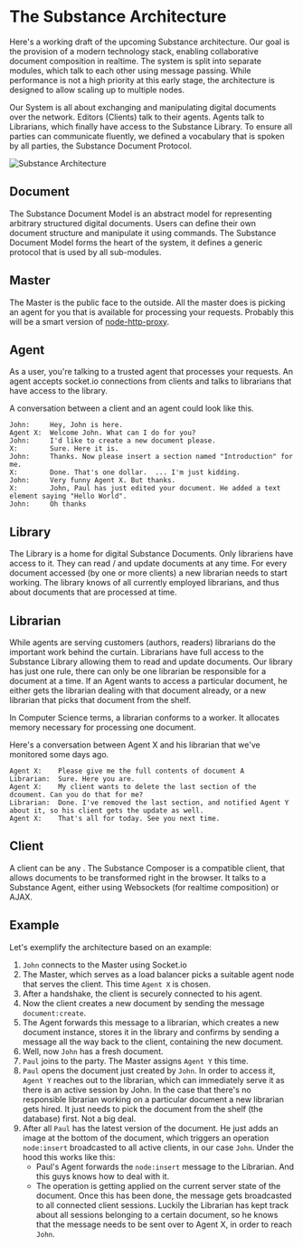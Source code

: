 The Substance Architecture
============

Here's a working draft of the upcoming Substance architecture. Our goal is the provision of a modern technology stack, enabling collaborative document composition in realtime. The system is split into separate modules, which talk to each other using message passing. While performance is not a high priority at this early stage, the architecture is designed to allow scaling up to multiple nodes.

Our System is all about exchanging and manipulating digital documents over the network. Editors (Clients) talk to their agents. Agents talk to Librarians, which finally have access to the Substance Library. To ensure all parties can communicate fluently, we defined a vocabulary that is spoken by all parties, the Substance Document Protocol.

![Substance Architecture](http://f.cl.ly/items/1U1R140i1s0j011d131V/substance-architecture.png)


Document
------------

The Substance Document Model is an abstract model for representing arbitrary structured digital documents. Users can define their own document structure and manipulate it using commands. The Substance Document Model forms the heart of the system, it defines a generic protocol that is used by all sub-modules.


Master
------------

The Master is the public face to the outside. All the master does is picking an agent for you that is available for processing your requests. Probably this will be a smart version of [node-http-proxy](https://github.com/nodejitsu/node-http-proxy).


Agent
------------

As a user, you're talking to a trusted agent that processes your requests. An agent accepts socket.io connections from clients and talks to librarians that have access to the library.


A conversation between a client and an agent could look like this.

```
John:     Hey, John is here.
Agent X:  Welcome John. What can I do for you?
John:     I'd like to create a new document please.
X:        Sure. Here it is.
John:     Thanks. Now please insert a section named "Introduction" for me.
X:        Done. That's one dollar.  ... I'm just kidding.
John:     Very funny Agent X. But thanks.
X:        John, Paul has just edited your document. He added a text element saying "Hello World".
John:     Oh thanks
```

Library
------------

The Library is a home for digital Substance Documents. Only librariens have access to it. They can read / and update documents at any time. For every document accessed (by one or more clients) a new librarian needs to start working. The library knows of all currently employed librarians, and thus about documents that are processed at time.


Librarian
------------

While agents are serving customers (authors, readers) librarians do the important work behind the curtain. Librarians have full access to the Substance Library allowing them to read and update documents. Our library has just one rule, there can only be one librarian be responsible for a document at a time. If an Agent wants to access a particular document, he either gets the librarian dealing with that document already, or a new librarian that picks that document from the shelf.

In Computer Science terms, a librarian conforms to a worker. It allocates memory necessary for processing one document.

Here's a conversation between Agent X and his librarian that we've monitored some days ago.

```
Agent X:    Please give me the full contents of document A
Librarian:  Sure. Here you are.
Agent X:    My client wants to delete the last section of the dcoument. Can you do that for me?
Librarian:  Done. I've removed the last section, and notified Agent Y about it, so his client gets the update as well.
Agent X:    That's all for today. See you next time.
```


Client
------------

A client can be any . The Substance Composer is a compatible client, that allows documents to be transformed right in the browser. It talks to a Substance Agent, either using Websockets (for realtime composition) or AJAX.


Example
------------

Let's exemplify the architecture based on an example:

1. `John` connects to the Master using Socket.io
2. The Master, which serves as a load balancer picks a suitable agent node that serves the client. This time `Agent X` is chosen.
3. After a handshake, the client is securely connected to his agent.
4. Now the client creates a new document by sending the message `document:create`.
5. The Agent forwards this message to a librarian, which creates a new document instance, stores it in the library and confirms by sending a message all the way back to the client, containing the new document.
6. Well, now `John` has a fresh document.
7. `Paul` joins to the party. The Master assigns `Agent Y` this time.
8. `Paul` opens the document just created by `John`. In order to access it, `Agent Y` reaches out to the librarian, which can immediately serve it as there is an active session by John. In the case that there's no responsible librarian working on a particular document a new librarian gets hired. It just needs to pick the document from the shelf (the database) first. Not a big deal.
9. After all `Paul` has the latest version of the document. He just adds an image at the bottom of the document, which triggers an operation `node:insert` broadcasted to all active clients, in our case `John`. Under the hood this works like this:
     - Paul's Agent forwards the `node:insert` message to the Librarian. And this guys knows how to deal with it. 
     - The operation is getting applied on the current server state of the document. Once this has been done, the message gets broadcasted to all connected client sessions. Luckily the Librarian has kept track about all sessions belonging to a certain document, so he knows that the message needs to be sent over to Agent X, in order to reach `John`.
